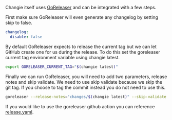 Changie itself uses [GoReleaser](https://goreleaser.com) and can be integrated
with a few steps.

First make sure GoReleaser will even generate any changelog by setting skip to false.

```yaml
changelog:
  disable: false
```

By default GoReleaser expects to release the current tag but we can let GitHub
create one for us during the release.
To do this set the goreleaser current tag environment variable using changie latest.

```bash
export GORELEASER_CURRENT_TAG="$(changie latest)"
```

Finally we can run GoReleaser, you will need to add two parameters, release notes and skip validate.
We need to use skip validate because we skip the git tag.
If you choose to tag the commit instead you do not need to use this.

```bash
goreleaser --release-notes="changes/$(changie latest)" --skip-validate
```

If you would like to use the goreleaser github action you can reference [release.yaml](https://github.com/miniscruff/changie/blob/main/.github/workflows/release.yml).
